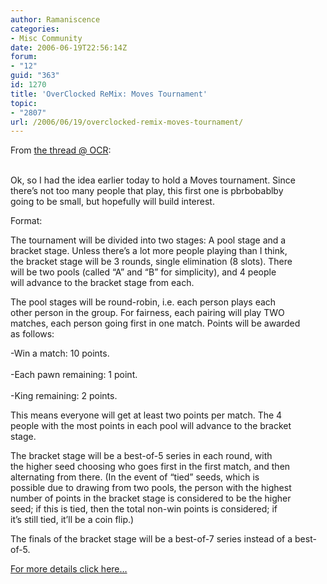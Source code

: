 ```yaml
---
author: Ramaniscence
categories:
- Misc Community
date: 2006-06-19T22:56:14Z
forum:
- "12"
guid: "363"
id: 1270
title: 'OverClocked ReMix: Moves Tournament'
topic:
- "2807"
url: /2006/06/19/overclocked-remix-moves-tournament/
---
```


From <a href="http://www.ocremix.org/phpBB2/viewtopic.php?t=86185" target="_blank">the thread @ OCR</a>:

<span class="postbody"><br /> Ok, so I had the idea earlier today to hold a Moves tournament. Since<br /> there&#8217;s not too many people that play, this first one is pbrbobablby<br /> going to be small, but hopefully will build interest.<br /> </span>
  
<span class="postbody">Format:</p> 

<p>
  The tournament will be divided into two stages: A pool stage and a<br /> bracket stage. Unless there&#8217;s a lot more people playing than I think,<br /> the bracket stage will be 3 rounds, single elimination (8 slots). There<br /> will be two pools (called &#8220;A&#8221; and &#8220;B&#8221; for simplicity), and 4 people<br /> will advance to the bracket stage from each.
</p>

<p>
  The pool stages will be round-robin, i.e. each person plays each<br /> other person in the group. For fairness, each pairing will play TWO<br /> matches, each person going first in one match. Points will be awarded<br /> as follows:
</p>

<p>
  -Win a match: 10 points.<br /> <br /> -Each pawn remaining: 1 point.<br /> <br /> -King remaining: 2 points.
</p>

<p>
  This means everyone will get at least two points per match. The 4<br /> people with the most points in each pool will advance to the bracket<br /> stage.
</p>

<p>
  The bracket stage will be a best-of-5 series in each round, with<br /> the higher seed choosing who goes first in the first match, and then<br /> alternating from there. (In the event of &#8220;tied&#8221; seeds, which is<br /> possible due to drawing from two pools, the person with the highest<br /> number of points in the bracket stage is considered to be the higher<br /> seed; if this is tied, then the total non-win points is considered; if<br /> it&#8217;s still tied, it&#8217;ll be a coin flip.)
</p>

<p>
  The finals of the bracket stage will be a best-of-7 series instead of a best-of-5.
</p>

<p>
  <a href="http://www.ocremix.org/phpBB2/viewtopic.php?t=86185" target="_blank">For more details click here&#8230;</a><br /></span>
</p>